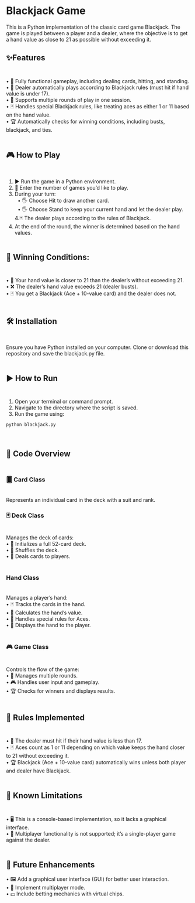 # Blackjack Game

This is a Python implementation of the classic card game Blackjack. The game is played between a player and a dealer, where the objective is to get a hand value as close to 21 as possible without exceeding it.

## ✨Features<br><br>

•	🎴 Fully functional gameplay, including dealing cards, hitting, and standing.<br>
•	🤖 Dealer automatically plays according to Blackjack rules (must hit if hand value is under 17).<br>
•	🔁 Supports multiple rounds of play in one session.<br>
•	🃏 Handles special Blackjack rules, like treating aces as either 1 or 11 based on the hand value.<br>
•	🏆 Automatically checks for winning conditions, including busts, blackjack, and ties.<br><br>

## 🎮 How to Play<br><br>

1.	▶️ Run the game in a Python environment.<br>
2.	📝 Enter the number of games you’d like to play.<br>
3.	During your turn:<br>
&nbsp;&nbsp;•	🖐️ Choose Hit to draw another card.<br>
&nbsp;&nbsp;•	🖐️ Choose Stand to keep your current hand and let the dealer play.<br>
4.🃏 The dealer plays according to the rules of Blackjack.<br>
5.	At the end of the round, the winner is determined based on the hand values.<br><br>

## 🏅 Winning Conditions:<br><br>

•	🎉 Your hand value is closer to 21 than the dealer’s without exceeding 21.<br>
•	❌ The dealer’s hand value exceeds 21 (dealer busts).<br>
•	🃏 You get a Blackjack (Ace + 10-value card) and the dealer does not.<br><br>

## 🛠️ Installation<br><br>

Ensure you have Python installed on your computer. Clone or download this repository and save the blackjack.py file.<br><br>

## ▶️ How to Run<br><br>

1.	Open your terminal or command prompt.<br>
2.	Navigate to the directory where the script is saved.<br>
3.	Run the game using:<br>

 ```
python blackjack.py
```
<br>

## 📜 Code Overview<br><br>

### 🂠 Card Class<br><br>

Represents an individual card in the deck with a suit and rank.<br>

### 🃏 Deck Class<br><br>

Manages the deck of cards:<br>
	•	🎴 Initializes a full 52-card deck.<br>
	•	🔄 Shuffles the deck.<br>
	•	🎁 Deals cards to players.<br><br>

### Hand Class<br><br>

Manages a player’s hand:<br>
	•	🃏 Tracks the cards in the hand.<br>
	•	🧮 Calculates the hand’s value.<br>
	•	👑 Handles special rules for Aces.<br>
	•	👀 Displays the hand to the player.<br><br>

### 🎮 Game Class<br><br>

Controls the flow of the game:<br>
	•	🔄 Manages multiple rounds.<br>
	•	🎮 Handles user input and gameplay.<br>
	•	🏆 Checks for winners and displays results.<br><br>


 ## 📜 Rules Implemented<br><br>

•	🤖 The dealer must hit if their hand value is less than 17.<br>
•	🃏 Aces count as 1 or 11 depending on which value keeps the hand closer to 21 without exceeding it.<br>
•	🏆 Blackjack (Ace + 10-value card) automatically wins unless both player and dealer have Blackjack.<br><br>

## 🚧 Known Limitations<br><br>

•	🖥️ This is a console-based implementation, so it lacks a graphical interface.<br>
•	👥 Multiplayer functionality is not supported; it’s a single-player game against the dealer.<br><br>

## 🚀 Future Enhancements<br>

•	🖼️ Add a graphical user interface (GUI) for better user interaction.<br>
•	🤝 Implement multiplayer mode.<br>
•	💵 Include betting mechanics with virtual chips.<br><br>
